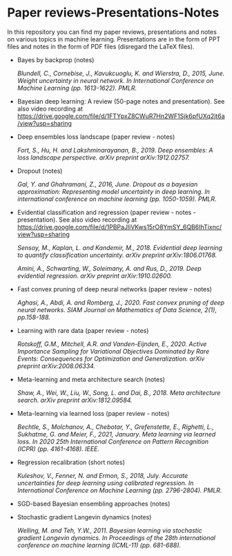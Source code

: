 # Paper reviews-Presentations-Notes

In this repository you can find my paper reviews, presentations and notes on various topics in machine learning.
Presentations are in the form of PPT files and notes in the form of PDF files (disregard the LaTeX files).

* Bayes by backprop (notes)

  *Blundell, C., Cornebise, J., Kavukcuoglu, K. and Wierstra, D., 2015, June. Weight uncertainty in neural network. In International Conference on Machine Learning (pp. 1613-1622). PMLR.*
  
* Bayesian deep learning: A review (50-page notes and presentation). See also video recording at https://drive.google.com/file/d/1FTYpxZ8CWuR7Hn2WF1Sjk6pfUXq2jt6a/view?usp=sharing
  
* Deep ensembles loss landscape (paper review - notes)

  *Fort, S., Hu, H. and Lakshminarayanan, B., 2019. Deep ensembles: A loss landscape perspective. arXiv preprint arXiv:1912.02757.*

* Dropout (notes)

  *Gal, Y. and Ghahramani, Z., 2016, June. Dropout as a bayesian approximation: Representing model uncertainty in deep learning. In international conference on machine learning (pp. 1050-1059). PMLR.*

* Evidential classification and regression (paper review - notes - presentation). See also video recording at https://drive.google.com/file/d/1PBPaJliVKws15rO8YmSY_6QB6IhTixnc/view?usp=sharing

  *Sensoy, M., Kaplan, L. and Kandemir, M., 2018. Evidential deep learning to quantify classification uncertainty. arXiv preprint arXiv:1806.01768.*

  *Amini, A., Schwarting, W., Soleimany, A. and Rus, D., 2019. Deep evidential regression. arXiv preprint arXiv:1910.02600.*

* Fast convex pruning of deep neural networks (paper review - notes)

  *Aghasi, A., Abdi, A. and Romberg, J., 2020. Fast convex pruning of deep neural networks. SIAM Journal on Mathematics of Data Science, 2(1), pp.158-188.*
  
* Learning with rare data (paper review - notes)

  *Rotskoff, G.M., Mitchell, A.R. and Vanden-Eijnden, E., 2020. Active Importance Sampling for Variational Objectives Dominated by Rare Events: Consequences for Optimization and Generalization. arXiv preprint arXiv:2008.06334.*
  
* Meta-learning and meta architecture search (notes)

  *Shaw, A., Wei, W., Liu, W., Song, L. and Dai, B., 2018. Meta architecture search. arXiv preprint arXiv:1812.09584.*
  
* Meta-learning via learned loss (paper review - notes)

  *Bechtle, S., Molchanov, A., Chebotar, Y., Grefenstette, E., Righetti, L., Sukhatme, G. and Meier, F., 2021, January. Meta learning via learned loss. In 2020 25th International Conference on Pattern Recognition (ICPR) (pp. 4161-4168). IEEE.*
  
* Regression recalibration (short notes)

  *Kuleshov, V., Fenner, N. and Ermon, S., 2018, July. Accurate uncertainties for deep learning using calibrated regression. In International Conference on Machine Learning (pp. 2796-2804). PMLR.*
  
* SGD-based Bayesian ensembling approaches (notes)

* Stochastic gradient Langevin dynamics (notes)

  *Welling, M. and Teh, Y.W., 2011. Bayesian learning via stochastic gradient Langevin dynamics. In Proceedings of the 28th international conference on machine learning (ICML-11) (pp. 681-688).*

 
